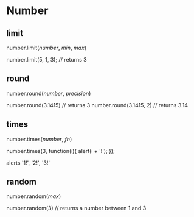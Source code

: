 # Number



## limit

number.limit(*number*, *min*, *max*)

number.limit(5, 1, 3); // returns 3


## round

number.round(*number*, *precision*)

number.round(3.1415)		// returns 3
number.round(3.1415, 2)		// returns 3.14


## times

number.times(*number*, *fn*)

number.times(3, function(i){
	alert(i + '!');
});

alerts '1!', '2!', '3!'


## random

number.random(*max*)

number.random(3) // returns a number between 1 and 3